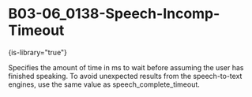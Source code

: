 # B03-06_0138-Speech-Incomp-Timeout

{is-library="true"}

<snippet id="B03-06_0138-Speech-Incomp-Timeout_snippet">



Specifies the amount of time in ms to wait before assuming the user has finished speaking. To avoid unexpected results from the speech-to-text engines, use the same value as speech_complete_timeout.


</snippet>